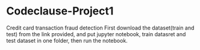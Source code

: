 # Codeclause-Project1
Credit card transaction fraud detection
First download the dataset(train and test) from the link provided, and put jupyter notebook, train datasret and test dataset in one folder, then run the notebook.
